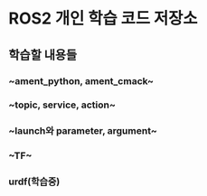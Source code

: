 # ROS2 개인 학습 코드 저장소

## 학습할 내용들
### ~ament_python, ament_cmack~
### ~topic, service, action~
### ~launch와 parameter, argument~
### ~TF~
### urdf(학습중)
